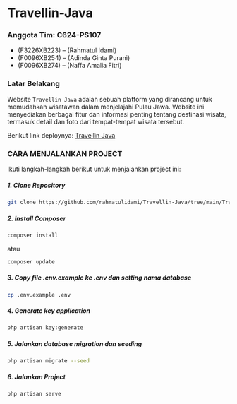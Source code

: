 # Travellin-Java

### Anggota Tim: C624-PS107
- (F3226XB223) – (Rahmatul Idami)
- (F0096XB254) – (Adinda Ginta Purani)
- (F0096XB274) – (Naffa Amalia Fitri)

### Latar Belakang
Website `Travellin Java` adalah sebuah platform yang dirancang untuk memudahkan wisatawan dalam menjelajahi Pulau Jawa. Website ini menyediakan berbagai fitur dan informasi penting tentang destinasi wisata, termasuk detail dan foto dari tempat-tempat wisata tersebut.

Berikut link deploynya: [Travellin Java](https://travellinjava.my.id/)

 
### CARA MENJALANKAN PROJECT

Ikuti langkah-langkah berikut untuk menjalankan project ini:
##### 1. Clone Repository
```bash
git clone https://github.com/rahmatulidami/Travellin-Java/tree/main/Travellin-Java-APP
```
##### 2. Install Composer
```bash
composer install
```
atau 
```bash
composer update
```
##### 3. Copy file .env.example ke .env dan setting nama database
```bash
cp .env.example .env
```
##### 4. Generate key application
```bash
php artisan key:generate
```
##### 5. Jalankan database migration dan seeding
```bash
php artisan migrate --seed
```
##### 6. Jalankan Project
```bash
php artisan serve
```
